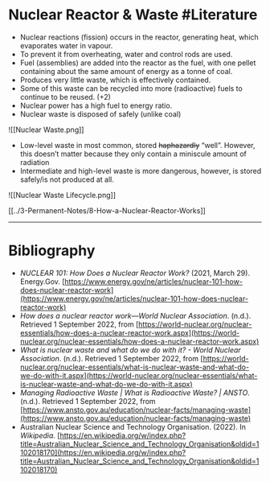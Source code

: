 # Nuclear Reactor & Waste #Literature 
- Nuclear reactions (fission) occurs in the reactor, generating heat, which evaporates water in vapour.
- To prevent it from overheating, water and control rods are used. 
- Fuel (assemblies) are added into the reactor as the fuel, with one pellet containing about the same amount of energy as a tonne of coal.
- Produces very little waste, which is effectively contained.
- Some of this waste can be recycled into more (radioactive) fuels to continue to be reused. (+2)
- Nuclear power has a high fuel to energy ratio.
- Nuclear waste is disposed of safely (unlike coal)

![[Nuclear Waste.png]]

- Low-level waste in most common, stored ~~haphazardly~~ “well”. However, this doesn’t matter because they only contain a miniscule amount of radiation
- Intermediate and high-level waste is more dangerous, however, is stored safely/is not produced at all.

![[Nuclear Waste Lifecycle.png]]

[[../3-Permanent-Notes/8-How-a-Nuclear-Reactor-Works]]

---
# Bibliography
- _NUCLEAR 101: How Does a Nuclear Reactor Work?_ (2021, March 29). Energy.Gov. [https://www.energy.gov/ne/articles/nuclear-101-how-does-nuclear-reactor-work](https://www.energy.gov/ne/articles/nuclear-101-how-does-nuclear-reactor-work)
- _How does a nuclear reactor work—World Nuclear Association_. (n.d.). Retrieved 1 September 2022, from [https://world-nuclear.org/nuclear-essentials/how-does-a-nuclear-reactor-work.aspx](https://world-nuclear.org/nuclear-essentials/how-does-a-nuclear-reactor-work.aspx)
- _What is nuclear waste and what do we do with it? - World Nuclear Association_. (n.d.). Retrieved 1 September 2022, from [https://world-nuclear.org/nuclear-essentials/what-is-nuclear-waste-and-what-do-we-do-with-it.aspx](https://world-nuclear.org/nuclear-essentials/what-is-nuclear-waste-and-what-do-we-do-with-it.aspx)
- _Managing Radioactive Waste | What is Radioactive Waste? | ANSTO_. (n.d.). Retrieved 1 September 2022, from [https://www.ansto.gov.au/education/nuclear-facts/managing-waste](https://www.ansto.gov.au/education/nuclear-facts/managing-waste)
- Australian Nuclear Science and Technology Organisation. (2022). In _Wikipedia_. [https://en.wikipedia.org/w/index.php?title=Australian_Nuclear_Science_and_Technology_Organisation&oldid=1102018170](https://en.wikipedia.org/w/index.php?title=Australian_Nuclear_Science_and_Technology_Organisation&oldid=1102018170)